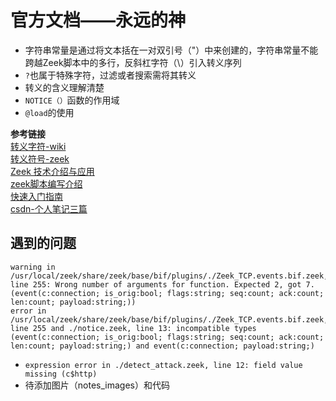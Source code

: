# 官方文档——永远的神

- 字符串常量是通过将文本括在一对双引号（"）中来创建的，字符串常量不能跨越Zeek脚本中的多行，反斜杠字符（\）引入转义序列
- `?`也属于特殊字符，过滤或者搜索需将其转义
- 转义的含义理解清楚
- `NOTICE（）`函数的作用域
- `@load`的使用

**参考链接**  
[转义字符-wiki](https://zh.wikipedia.org/wiki/%E8%BD%AC%E4%B9%89%E5%AD%97%E7%AC%A6)  
[转义符号-zeek](https://s0docs0zeek0org.icopy.site/en/v3.0.6/script-reference/types.html)  
[Zeek 技术介绍与应用](https://blog.csdn.net/ChiWu98/article/details/107517574)  
[zeek脚本编写介绍](https://www.cnblogs.com/DF-Kyun/p/12354060.html)  
[快速入门指南](https://docs.zeek.org/en/current/quickstart/)  
[csdn-个人笔记三篇](https://blog.csdn.net/roshy?t=1)

## 遇到的问题

```text
warning in /usr/local/zeek/share/zeek/base/bif/plugins/./Zeek_TCP.events.bif.zeek, line 255: Wrong number of arguments for function. Expected 2, got 7. (event(c:connection; is_orig:bool; flags:string; seq:count; ack:count; len:count; payload:string;))
error in /usr/local/zeek/share/zeek/base/bif/plugins/./Zeek_TCP.events.bif.zeek, line 255 and ./notice.zeek, line 13: incompatible types (event(c:connection; is_orig:bool; flags:string; seq:count; ack:count; len:count; payload:string;) and event(c:connection; payload:string;)
```

- `expression error in ./detect_attack.zeek, line 12: field value missing (c$http)`
- 待添加图片（notes_images）和代码
